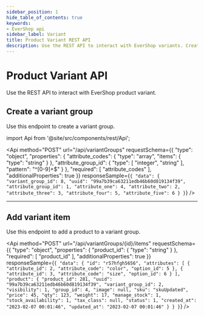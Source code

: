 ```yaml
---
sidebar_position: 1
hide_table_of_contents: true
keywords:
- EverShop api
sidebar_label: Variant
title: Product Variant REST API
description: Use the REST API to interact with EverShop variants. Create, update, delete, and get variants.
---
```


# Product Variant API

Use the REST API to interact with EverShop product variant.

## Create a variant group

Use this endpoint to create a variant group.

import Api from '@site/src/components/rest/Api';

<Api
  method="POST"
  url="/api/variantGroups"
  requestSchema={{
  "type": "object",
  "properties": {
    "attribute_codes": {
      "type": "array",
      "items": {
        "type": "string"
      }
    },
    "attribute_group_id": {
      "type": [
        "integer",
        "string"
      ],
      "pattern": "^[0-9]+$"
    }
  },
  "required": [
    "attribute_codes"
  ],
  "additionalProperties": true
}}
  responseSample={`{
  "data": {
    "variant_group_id": 8,
    "uuid": "99a7b39ca63211edb46b60d819134f39",
    "attribute_group_id": 1,
    "attribute_one": 4,
    "attribute_two": 2,
    "attribute_three": 3,
    "attribute_four": 5,
    "attribute_five": 6
  }
}`}
 />

<hr />

## Add variant item

Use this endpoint to add a product to a variant group.

<Api
  method="POST"
  url="/api/variantGroups/{id}/items"
  requestSchema={{
  "type": "object",
  "properties": {
    "product_id": {
      "type": "string"
    }
  },
  "required": [
    "product_id"
  ],
  "additionalProperties": true
}}
  responseSample={`{
  "data": {
    "id": "r57hfgh5656",
    "attributes": [
      {
        "attribute_id": 2,
        "attribute_code": "color",
        "option_id": 5
      },
      {
        "attribute_id": 3,
        "attribute_code": "size",
        "option_id": 6
      }
    ],
    "product": {
      "product_id": 281,
      "uuid": "99a7b39ca63211edb46b60d819134f39",
      "variant_group_id": 2,
      "visibility": 1,
      "group_id": 4,
      "image": null,
      "sku": "skuUpdated",
      "price": 45,
      "qty": 123,
      "weight": 17,
      "manage_stock": 1,
      "stock_availability": 1,
      "tax_class": null,
      "status": 1,
      "created_at": "2023-02-07 00:01:46",
      "updated_at": "2023-02-07 00:01:46"
    }
  }
}`}
 />
